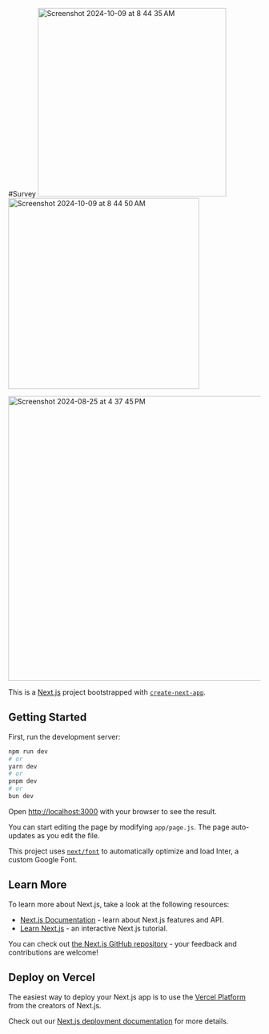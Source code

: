 #Survey
<img width="376" alt="Screenshot 2024-10-09 at 8 44 35 AM" src="https://github.com/user-attachments/assets/e6a953b2-e8aa-405b-8f86-c55c982b0e81">
<img width="381" alt="Screenshot 2024-10-09 at 8 44 50 AM" src="https://github.com/user-attachments/assets/3ca39788-7b8b-46f1-9e2d-40e492ef6955">
<p></p>

<img width="568" alt="Screenshot 2024-08-25 at 4 37 45 PM" src="https://github.com/user-attachments/assets/f2582f55-6dea-406e-94c6-b0ec115b9fad">


This is a [Next.js](https://nextjs.org/) project bootstrapped with [`create-next-app`](https://github.com/vercel/next.js/tree/canary/packages/create-next-app).

## Getting Started

First, run the development server:

```bash
npm run dev
# or
yarn dev
# or
pnpm dev
# or
bun dev
```

Open [http://localhost:3000](http://localhost:3000) with your browser to see the result.

You can start editing the page by modifying `app/page.js`. The page auto-updates as you edit the file.

This project uses [`next/font`](https://nextjs.org/docs/basic-features/font-optimization) to automatically optimize and load Inter, a custom Google Font.

## Learn More

To learn more about Next.js, take a look at the following resources:

- [Next.js Documentation](https://nextjs.org/docs) - learn about Next.js features and API.
- [Learn Next.js](https://nextjs.org/learn) - an interactive Next.js tutorial.

You can check out [the Next.js GitHub repository](https://github.com/vercel/next.js/) - your feedback and contributions are welcome!

## Deploy on Vercel

The easiest way to deploy your Next.js app is to use the [Vercel Platform](https://vercel.com/new?utm_medium=default-template&filter=next.js&utm_source=create-next-app&utm_campaign=create-next-app-readme) from the creators of Next.js.

Check out our [Next.js deployment documentation](https://nextjs.org/docs/deployment) for more details.

